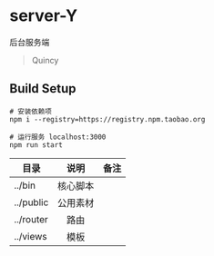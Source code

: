 # server-Y

后台服务端

> Quincy

## Build Setup

``` 
# 安装依赖项
npm i --registry=https://registry.npm.taobao.org

# 运行服务 localhost:3000
npm run start

```

|  目录          | 说明          | 备注  |
| ------------- |:-------------:| -----:|
| ../bin        | 核心脚本       |       |
| ../public     | 公用素材       |       |
| ../router     | 路由           |       |
| ../views      | 模板           |       |
